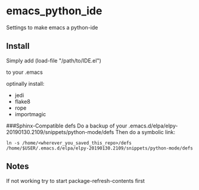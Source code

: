 # emacs_python_ide
Settings to make emacs a python-ide


## Install
Simply add 
(load-file "/path/to/IDE.el")

to your .emacs

optinally install:
- jedi
- flake8
- rope
- importmagic

###Sphinx-Compatible defs
Do a backup of your .emacs.d/elpa/elpy-20190130.2109/snippets/python-mode/defs
Then do a symbolic link:
```
ln -s /home/<wherever_you_saved_this_repo>/defs /home/$USER/.emacs.d/elpa/elpy-20190130.2109/snippets/python-mode/defs
```

## Notes

If not working try to start package-refresh-contents first
